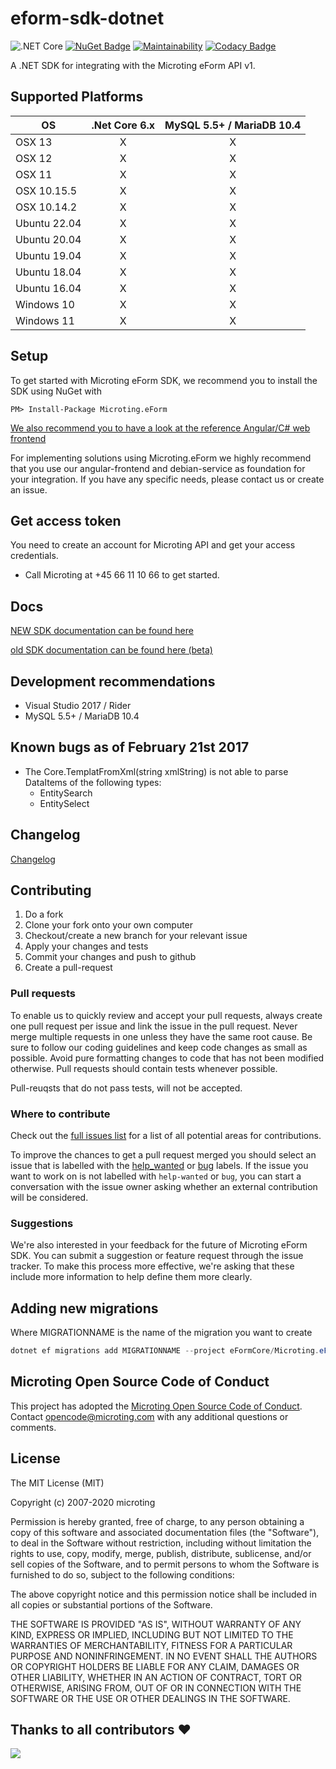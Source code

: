 # eform-sdk-dotnet

![.NET Core](https://github.com/microting/eform-sdk-dotnet/workflows/.NET%20Core/badge.svg)
[![NuGet Badge](https://buildstats.info/nuget/Microting.eForm)](https://www.nuget.org/packages/Microting.eForm/)
[![Maintainability](https://api.codeclimate.com/v1/badges/72013d4897452b0e305c/maintainability)](https://codeclimate.com/github/microting/eform-sdk-dotnet/maintainability)
[![Codacy Badge](https://app.codacy.com/project/badge/Grade/fb06e7e105ea4189a42e9205d971431b)](https://www.codacy.com/gh/microting/eform-sdk-dotnet?utm_source=github.com&amp;utm_medium=referral&amp;utm_content=microting/eform-sdk-dotnet&amp;utm_campaign=Badge_Grade)

A .NET SDK for integrating with the Microting eForm API v1.

## Supported Platforms

| OS | .Net Core 6.x | MySQL 5.5+ / MariaDB 10.4  |
| ------------- |:-----:|:-----:|
| OSX 13 | X | X |
| OSX 12 | X | X |
| OSX 11 | X | X |
| OSX 10.15.5 | X | X |
| OSX 10.14.2 | X | X |
| Ubuntu 22.04 | X | X |
| Ubuntu 20.04 | X | X |
| Ubuntu 19.04 | X | X |
| Ubuntu 18.04 | X | X |
| Ubuntu 16.04 | X | X |
| Windows 10 | X | X |
| Windows 11 | X | X |

## Setup

To get started with Microting eForm SDK, we recommend you to install the SDK using NuGet with

```
PM> Install-Package Microting.eForm
```

[We also recommend you to have a look at the reference Angular/C# web frontend](https://github.com/microting/eform-angular-frontend)

For implementing solutions using Microting.eForm we highly recommend that you use our angular-frontend and debian-service as foundation for your integration.
If you have any specific needs, please contact us or create an issue.

## Get access token

You need to create an account for Microting API and get your access credentials.

 - Call Microting at +45 66 11 10 66 to get started.

## Docs

[NEW SDK documentation can be found here](https://docs.microting.com/sdk-documentation/introduction)

[old SDK documentation can be found here (beta)](https://microting.github.io/eform-sdk-documentation/?csharp#)

## Development recommendations

  - Visual Studio 2017 / Rider
  - MySQL 5.5+ / MariaDB 10.4

## Known bugs as of February 21st 2017

  - The Core.TemplatFromXml(string xmlString) is not able to parse DataItems of the following types:
	- EntitySearch
	- EntitySelect

## Changelog

[Changelog](changelog.md)


## Contributing

1. Do a fork
2. Clone your fork onto your own computer
3. Checkout/create a new branch for your relevant issue
4. Apply your changes and tests
5. Commit your changes and push to github
6. Create a pull-request

### Pull requests

To enable us to quickly review and accept your pull requests, always create one pull request per issue and link the issue in the pull request. Never merge multiple requests in one unless they have the same root cause. Be sure to follow our coding guidelines and keep code changes as small as possible. Avoid pure formatting changes to code that has not been modified otherwise. Pull requests should contain tests whenever possible.

Pull-reuqsts that do not pass tests, will not be accepted.

### Where to contribute

Check out the [full issues list](https://github.com/microting/eform-sdk-dotnet/issues) for a list of all potential areas for contributions.

To improve the chances to get a pull request merged you should select an issue that is labelled with the [help_wanted](https://github.com/microting/eform-sdk-dotnet/issues?q=is%3Aissue+is%3Aopen+label%3Ahelp_wanted) or [bug](https://github.com/microting/eform-sdk-dotnet/issues?q=is%3Aissue+is%3Aopen+label%3Abug) labels. If the issue you want to work on is not labelled with `help-wanted` or `bug`, you can start a conversation with the issue owner asking whether an external contribution will be considered.

### Suggestions

We're also interested in your feedback for the future of Microting eForm SDK. You can submit a suggestion or feature request through the issue tracker. To make this process more effective, we're asking that these include more information to help define them more clearly.

## Adding new migrations

Where MIGRATIONNAME is the name of the migration you want to create
```powershell
dotnet ef migrations add MIGRATIONNAME --project eFormCore/Microting.eForm.csproj --startup-project SourceCode/SourceCode.csproj --context MicrotingDbAnySQL
```

## Microting Open Source Code of Conduct

This project has adopted the [Microting Open Source Code of Conduct](https://www.microting.com/microting-open-source-code-of-conduct). Contact opencode@microting.com with any additional questions or comments.

## License

The MIT License (MIT)

Copyright (c) 2007-2020 microting

Permission is hereby granted, free of charge, to any person obtaining a copy
of this software and associated documentation files (the "Software"), to deal
in the Software without restriction, including without limitation the rights
to use, copy, modify, merge, publish, distribute, sublicense, and/or sell
copies of the Software, and to permit persons to whom the Software is
furnished to do so, subject to the following conditions:

The above copyright notice and this permission notice shall be included in all
copies or substantial portions of the Software.

THE SOFTWARE IS PROVIDED "AS IS", WITHOUT WARRANTY OF ANY KIND, EXPRESS OR
IMPLIED, INCLUDING BUT NOT LIMITED TO THE WARRANTIES OF MERCHANTABILITY,
FITNESS FOR A PARTICULAR PURPOSE AND NONINFRINGEMENT. IN NO EVENT SHALL THE
AUTHORS OR COPYRIGHT HOLDERS BE LIABLE FOR ANY CLAIM, DAMAGES OR OTHER
LIABILITY, WHETHER IN AN ACTION OF CONTRACT, TORT OR OTHERWISE, ARISING FROM,
OUT OF OR IN CONNECTION WITH THE SOFTWARE OR THE USE OR OTHER DEALINGS IN THE
SOFTWARE.

## Thanks to all contributors ❤
 <a href = "https://github.com/microting/eform-sdk-dotnet/graphs/contributors">
   <img src = "https://contrib.rocks/image?repo=microting/eform-sdk-dotnet"/>
 </a>
